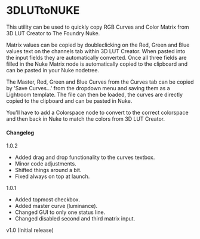 # 3DLUTtoNUKE

This utility can be used to quickly copy RGB Curves and Color Matrix from 3D LUT Creator to The Foundry Nuke.

Matrix values can be copied by doubleclicking on the Red, Green and Blue values text on the channels tab within 3D LUT Creator. When pasted into the input fields they are automatically converted. Once all three fields are filled in the Nuke Matrix node is automatically copied to the clipboard and can be pasted in your Nuke nodetree.

The Master, Red, Green and Blue Curves from the Curves tab can be copied by 'Save Curves...' from the dropdown menu and saving them as a Lightroom template. The file can then be loaded, the curves are directly copied to the clipboard and can be pasted in Nuke.

You'll have to add a Colorspace node to convert to the correct colorspace and then back in Nuke to match the colors from 3D LUT Creator.

#### Changelog

1.0.2
- Added drag and drop functionality to the curves textbox.
- Minor code adjustments.
- Shifted things around a bit.
- Fixed always on top at launch.

1.0.1
- Added topmost checkbox.
- Added master curve (luminance).
- Changed GUI to only one status line.
- Changed disabled second and third matrix input.

v1.0 (Initial release)
